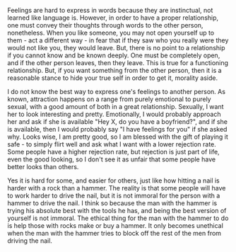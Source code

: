 Feelings are hard to express in words because they are instinctual, not learned like language is.
However, in order to have a proper relationship, one must convey their thoughts through words to the other person, nonetheless.
When you like someone, you may not open yourself up to them - act a different way - in fear that if they saw who you really were they would not like you, they would leave.
But, there is no point to a relationship if you cannot know and be known deeply. One must be completely open, and if the other person leaves, then they leave. 
This is true for a functioning relationship. But, if you want something from the other person, then it is a reasonable stance to hide your true self in order to get it, morality aside.

I do not know the best way to express one's feelings to another person. As known, attraction happens on a range from purely emotional to purely sexual, with a good amount of both in a great relationship. Sexually, I want her to look interesting and pretty. Emotionally, I would probably approach her and ask if she is available "Hey X, do you have a boyfriend?", and if she is available, then I would probably say "I have feelings for you" if she asked why. Looks wise, I am pretty good, so I am blessed with the gift of playing it safe - to simply flirt well and ask what I want with a lower rejection rate. Some people have a higher rejection rate, but rejection is just part of life, even the good looking, so I don't see it as unfair that some people have better looks than others.

Yes it is hard for some, and easier for others, just like how hitting a nail is harder with a rock than a hammer. The reality is that some people will have to work harder to drive the nail, but it is not immoral for the person with a hammer to drive the nail. I think so because the man with the hammer is trying his absolute best with the tools he has, and being the best version of yourself is not immoral. The ethical thing for the man with the hammer to do is help those with rocks make or buy a hammer. It only becomes unethical when the man with the hammer tries to block off the rest of the men from driving the nail.